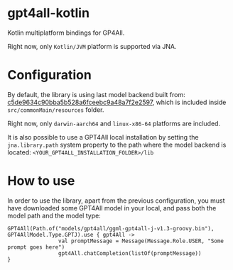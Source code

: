 # gpt4all-kotlin

Kotlin multiplatform bindings for GP4All.

Right now, only `Kotlin/JVM` platform is supported via JNA.

# Configuration

By default, the library is using last model backend built from: [c5de9634c90bba5b528a6fceebc9a48a7f2e2597](https://github.com/nomic-ai/gpt4all/tree/c5de9634c90bba5b528a6fceebc9a48a7f2e2597/gpt4all-backend), which is included inside `src/commonMain/resources` folder.

Right now, only `darwin-aarch64` and `linux-x86-64` platforms are included.

It is also possible to use a GPT4All local installation by setting the `jna.library.path` system property to the path where the model backend is located: `<YOUR_GPT4ALL_INSTALLATION_FOLDER>/lib`

# How to use

In order to use the library, apart from the previous configuration, you must have downloaded some GPT4All model in your local, and pass both the model path and the model type:

```
GPT4All(Path.of("models/gpt4all/ggml-gpt4all-j-v1.3-groovy.bin"), GPT4AllModel.Type.GPTJ).use { gpt4All ->
                val promptMessage = Message(Message.Role.USER, "Some prompt goes here")
                gpt4All.chatCompletion(listOf(promptMessage))
}
```
